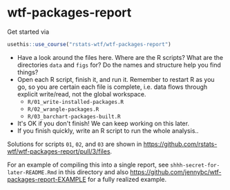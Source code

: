 # wtf-packages-report

Get started via

```r
usethis::use_course("rstats-wtf/wtf-packages-report")
```

* Have a look around the files here. Where are the R scripts? What are the directories `data` and `figs` for? Do the names and structure help you find things?
* Open each R script, finish it, and run it. Remember to restart R as you go, so you are certain each file is complete, i.e. data flows through explicit write/read, not the global workspace.
  - `R/01_write-installed-packages.R`
  - `R/02_wrangle-packages.R`
  - `R/03_barchart-packages-built.R`
* It's OK if you don't finish! We can keep working on this later.
* If you finish quickly, write an R script to run the whole analysis..

Solutions for scripts `01`, `02`, and `03` are shown in <https://github.com/rstats-wtf/wtf-packages-report/pull/3/files>. 

For an example of compiling this into a single report, see `shhh-secret-for-later-README.Rmd` 
in this directory and also <https://github.com/jennybc/wtf-packages-report-EXAMPLE> for
a fully realized example.


